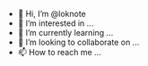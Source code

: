 - 👋 Hi, I’m @loknote
- 👀 I’m interested in ...
- 🌱 I’m currently learning ...
- 💞️ I’m looking to collaborate on ...
- 📫 How to reach me ...

<!---
loknote/loknote is a ✨ special ✨ repository because its `README.md` (this file) appears on your GitHub profile.
You can click the Preview link to take a look at your changes.
--->
